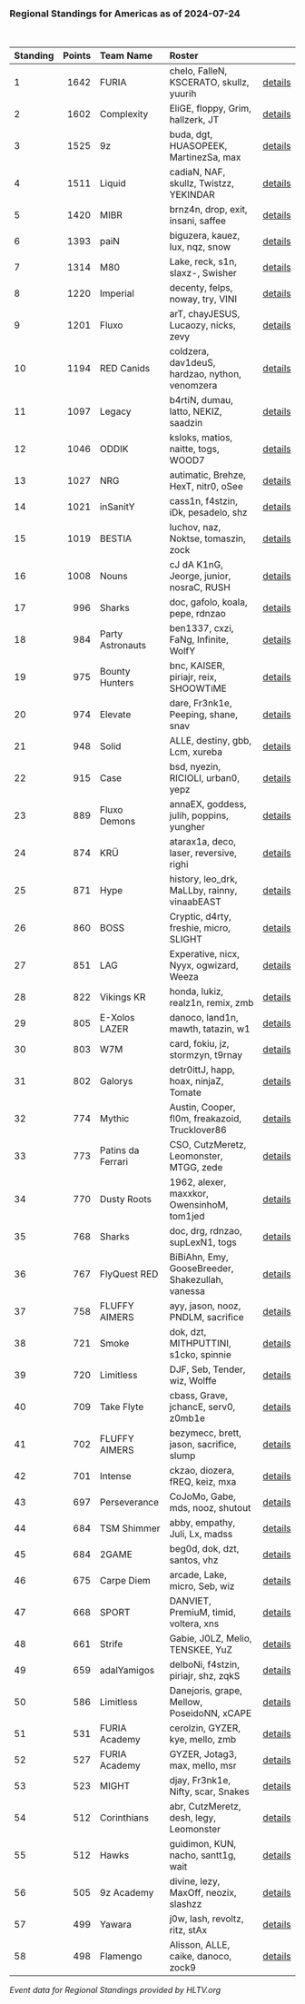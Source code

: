 ### Regional Standings for Americas as of 2024-07-24<br />
<br />

| Standing | Points | Team Name         | Roster                                           |                                                                                        |
| :- | -: | :- | :- | :- |
| 1        |   1642 | FURIA             | chelo, FalleN, KSCERATO, skullz, yuurih          | [details](details/0010--furia--chelo-fallen-kscerato-skullz-yuurih.md)                 |
| 2        |   1602 | Complexity        | EliGE, floppy, Grim, hallzerk, JT                | [details](details/0012--complexity--elige-floppy-grim-hallzerk-jt.md)                  |
| 3        |   1525 | 9z                | buda, dgt, HUASOPEEK, MartinezSa, max            | [details](details/0015--9z--buda-dgt-huasopeek-martinezsa-max.md)                      |
| 4        |   1511 | Liquid            | cadiaN, NAF, skullz, Twistzz, YEKINDAR           | [details](details/0016--liquid--cadian-naf-skullz-twistzz-yekindar.md)                 |
| 5        |   1420 | MIBR              | brnz4n, drop, exit, insani, saffee               | [details](details/0020--mibr--brnz4n-drop-exit-insani-saffee.md)                       |
| 6        |   1393 | paiN              | biguzera, kauez, lux, nqz, snow                  | [details](details/0021--pain--biguzera-kauez-lux-nqz-snow.md)                          |
| 7        |   1314 | M80               | Lake, reck, s1n, slaxz-, Swisher                 | [details](details/0024--m80--lake-reck-s1n-slaxz--swisher.md)                          |
| 8        |   1220 | Imperial          | decenty, felps, noway, try, VINI                 | [details](details/0027--imperial--decenty-felps-noway-try-vini.md)                     |
| 9        |   1201 | Fluxo             | arT, chayJESUS, Lucaozy, nicks, zevy             | [details](details/0030--fluxo--art-chayjesus-lucaozy-nicks-zevy.md)                    |
| 10       |   1194 | RED Canids        | coldzera, dav1deuS, hardzao, nython, venomzera   | [details](details/0031--red_canids--coldzera-dav1deus-hardzao-nython-venomzera.md)     |
| 11       |   1097 | Legacy            | b4rtiN, dumau, latto, NEKIZ, saadzin             | [details](details/0045--legacy--b4rtin-dumau-latto-nekiz-saadzin.md)                   |
| 12       |   1046 | ODDIK             | ksloks, matios, naitte, togs, WOOD7              | [details](details/0054--oddik--ksloks-matios-naitte-togs-wood7.md)                     |
| 13       |   1027 | NRG               | autimatic, Brehze, HexT, nitr0, oSee             | [details](details/0058--nrg--autimatic-brehze-hext-nitr0-osee.md)                      |
| 14       |   1021 | inSanitY          | cass1n, f4stzin, iDk, pesadelo, shz              | [details](details/0059--insanity--cass1n-f4stzin-idk-pesadelo-shz.md)                  |
| 15       |   1019 | BESTIA            | luchov, naz, Noktse, tomaszin, zock              | [details](details/0060--bestia--luchov-naz-noktse-tomaszin-zock.md)                    |
| 16       |   1008 | Nouns             | cJ dA K1nG, Jeorge, junior, nosraC, RUSH         | [details](details/0063--nouns--cj_da_k1ng-jeorge-junior-nosrac-rush.md)                |
| 17       |    996 | Sharks            | doc, gafolo, koala, pepe, rdnzao                 | [details](details/0064--sharks--doc-gafolo-koala-pepe-rdnzao.md)                       |
| 18       |    984 | Party Astronauts  | ben1337, cxzi, FaNg, Infinite, WolfY             | [details](details/0067--party_astronauts--ben1337-cxzi-fang-infinite-wolfy.md)         |
| 19       |    975 | Bounty Hunters    | bnc, KAISER, piriajr, reix, SHOOWTiME            | [details](details/0069--bounty_hunters--bnc-kaiser-piriajr-reix-shoowtime.md)          |
| 20       |    974 | Elevate           | dare, Fr3nk1e, Peeping, shane, snav              | [details](details/0070--elevate--dare-fr3nk1e-peeping-shane-snav.md)                   |
| 21       |    948 | Solid             | ALLE, destiny, gbb, Lcm, xureba                  | [details](details/0078--solid--alle-destiny-gbb-lcm-xureba.md)                         |
| 22       |    915 | Case              | bsd, nyezin, RICIOLI, urban0, yepz               | [details](details/0087--case--bsd-nyezin-ricioli-urban0-yepz.md)                       |
| 23       |    889 | Fluxo Demons      | annaEX, goddess, julih, poppins, yungher         | [details](details/0093--fluxo_demons--annaex-goddess-julih-poppins-yungher.md)         |
| 24       |    874 | KRÜ               | atarax1a, deco, laser, reversive, righi          | [details](details/0098--kr_--atarax1a-deco-laser-reversive-righi.md)                   |
| 25       |    871 | Hype              | history, leo_drk, MaLLby, rainny, vinaabEAST     | [details](details/0101--hype--history-leo_drk-mallby-rainny-vinaabeast.md)             |
| 26       |    860 | BOSS              | Cryptic, d4rty, freshie, micro, SLIGHT           | [details](details/0108--boss--cryptic-d4rty-freshie-micro-slight.md)                   |
| 27       |    851 | LAG               | Experative, nicx, Nyyx, ogwizard, Weeza          | [details](details/0110--lag--experative-nicx-nyyx-ogwizard-weeza.md)                   |
| 28       |    822 | Vikings KR        | honda, lukiz, realz1n, remix, zmb                | [details](details/0116--vikings_kr--honda-lukiz-realz1n-remix-zmb.md)                  |
| 29       |    805 | E-Xolos LAZER     | danoco, land1n, mawth, tatazin, w1               | [details](details/0120--e-xolos_lazer--danoco-land1n-mawth-tatazin-w1.md)              |
| 30       |    803 | W7M               | card, fokiu, jz, stormzyn, t9rnay                | [details](details/0121--w7m--card-fokiu-jz-stormzyn-t9rnay.md)                         |
| 31       |    802 | Galorys           | detr0ittJ, happ, hoax, ninjaZ, Tomate            | [details](details/0122--galorys--detr0ittj-happ-hoax-ninjaz-tomate.md)                 |
| 32       |    774 | Mythic            | Austin, Cooper, fl0m, freakazoid, Trucklover86   | [details](details/0131--mythic--austin-cooper-fl0m-freakazoid-trucklover86.md)         |
| 33       |    773 | Patins da Ferrari | CSO, CutzMeretz, Leomonster, MTGG, zede          | [details](details/0132--patins_da_ferrari--cso-cutzmeretz-leomonster-mtgg-zede.md)     |
| 34       |    770 | Dusty Roots       | 1962, alexer, maxxkor, OwensinhoM, tom1jed       | [details](details/0133--dusty_roots--1962-alexer-maxxkor-owensinhom-tom1jed.md)        |
| 35       |    768 | Sharks            | doc, drg, rdnzao, supLexN1, togs                 | [details](details/0134--sharks--doc-drg-rdnzao-suplexn1-togs.md)                       |
| 36       |    767 | FlyQuest RED      | BiBiAhn, Emy, GooseBreeder, Shakezullah, vanessa | [details](details/0135--flyquest_red--bibiahn-emy-goosebreeder-shakezullah-vanessa.md) |
| 37       |    758 | FLUFFY AIMERS     | ayy, jason, nooz, PNDLM, sacrifice               | [details](details/0137--fluffy_aimers--ayy-jason-nooz-pndlm-sacrifice.md)              |
| 38       |    721 | Smoke             | dok, dzt, MITHPUTTINI, s1cko, spinnie            | [details](details/0147--smoke--dok-dzt-mithputtini-s1cko-spinnie.md)                   |
| 39       |    720 | Limitless         | DJF, Seb, Tender, wiz, Wolffe                    | [details](details/0148--limitless--djf-seb-tender-wiz-wolffe.md)                       |
| 40       |    709 | Take Flyte        | cbass, Grave, jchancE, serv0, z0mb1e             | [details](details/0149--take_flyte--cbass-grave-jchance-serv0-z0mb1e.md)               |
| 41       |    702 | FLUFFY AIMERS     | bezymecc, brett, jason, sacrifice, slump         | [details](details/0152--fluffy_aimers--bezymecc-brett-jason-sacrifice-slump.md)        |
| 42       |    701 | Intense           | ckzao, diozera, fREQ, keiz, mxa                  | [details](details/0154--intense--ckzao-diozera-freq-keiz-mxa.md)                       |
| 43       |    697 | Perseverance      | CoJoMo, Gabe, mds, nooz, shutout                 | [details](details/0157--perseverance--cojomo-gabe-mds-nooz-shutout.md)                 |
| 44       |    684 | TSM Shimmer       | abby, empathy, Juli, Lx, madss                   | [details](details/0161--tsm_shimmer--abby-empathy-juli-lx-madss.md)                    |
| 45       |    684 | 2GAME             | beg0d, dok, dzt, santos, vhz                     | [details](details/0162--2game--beg0d-dok-dzt-santos-vhz.md)                            |
| 46       |    675 | Carpe Diem        | arcade, Lake, micro, Seb, wiz                    | [details](details/0165--carpe_diem--arcade-lake-micro-seb-wiz.md)                      |
| 47       |    668 | SPORT             | DANVIET, PremiuM, timid, voltera, xns            | [details](details/0169--sport--danviet-premium-timid-voltera-xns.md)                   |
| 48       |    661 | Strife            | Gabie, J0LZ, Melio, TENSKEE, YuZ                 | [details](details/0170--strife--gabie-j0lz-melio-tenskee-yuz.md)                       |
| 49       |    659 | adalYamigos       | delboNi, f4stzin, piriajr, shz, zqkS             | [details](details/0172--adalyamigos--delboni-f4stzin-piriajr-shz-zqks.md)              |
| 50       |    586 | Limitless         | Danejoris, grape, Mellow, PoseidoNN, xCAPE       | [details](details/0184--limitless--danejoris-grape-mellow-poseidonn-xcape.md)          |
| 51       |    531 | FURIA Academy     | cerolzin, GYZER, kye, mello, zmb                 | [details](details/0190--furia_academy--cerolzin-gyzer-kye-mello-zmb.md)                |
| 52       |    527 | FURIA Academy     | GYZER, Jotag3, max, mello, msr                   | [details](details/0192--furia_academy--gyzer-jotag3-max-mello-msr.md)                  |
| 53       |    523 | MIGHT             | djay, Fr3nk1e, Nifty, scar, Snakes               | [details](details/0194--might--djay-fr3nk1e-nifty-scar-snakes.md)                      |
| 54       |    512 | Corinthians       | abr, CutzMeretz, desh, legy, Leomonster          | [details](details/0195--corinthians--abr-cutzmeretz-desh-legy-leomonster.md)           |
| 55       |    512 | Hawks             | guidimon, KUN, nacho, santt1g, wait              | [details](details/0196--hawks--guidimon-kun-nacho-santt1g-wait.md)                     |
| 56       |    505 | 9z Academy        | divine, lezy, MaxOff, neozix, slashzz            | [details](details/0198--9z_academy--divine-lezy-maxoff-neozix-slashzz.md)              |
| 57       |    499 | Yawara            | j0w, lash, revoltz, ritz, stAx                   | [details](details/0199--yawara--j0w-lash-revoltz-ritz-stax.md)                         |
| 58       |    498 | Flamengo          | Alisson, ALLE, caike, danoco, zock9              | [details](details/0200--flamengo--alisson-alle-caike-danoco-zock9.md)                  |


_Event data for Regional Standings provided by HLTV.org_<br />
